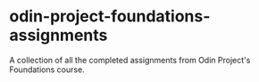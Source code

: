 # odin-project-foundations-assignments
A collection of all the completed assignments from Odin Project's Foundations course.
